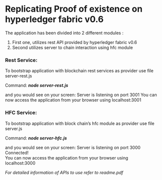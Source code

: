 # Replicating Proof of existence on hyperledger fabric v0.6 #

The application has been divided into 2 different modules : 
1. First one, utilizes rest API provided by hyperledger fabric v0.6 
2. Second utilizes server to chain interaction using hfc module  


### Rest Service: ###
To bootstrap application with blockchain rest services as provider use file server-rest.js

Command: ***node server-rest.js***

and you would see on your screen: 
Server is listening on port 3001 
You can now access the application from your browser using localhost:3001 


###  HFC Service: ###
To bootstrap application with block chain’s hfc module as provider use file server.js 

Command: ***node server-hfc.js***

and you would see on your screen: 
Server is listening on port 3000 Connected!  
You can now access the application from your browser using localhost:3000 



*For detailed information of APIs to use refer to readme.pdf*
